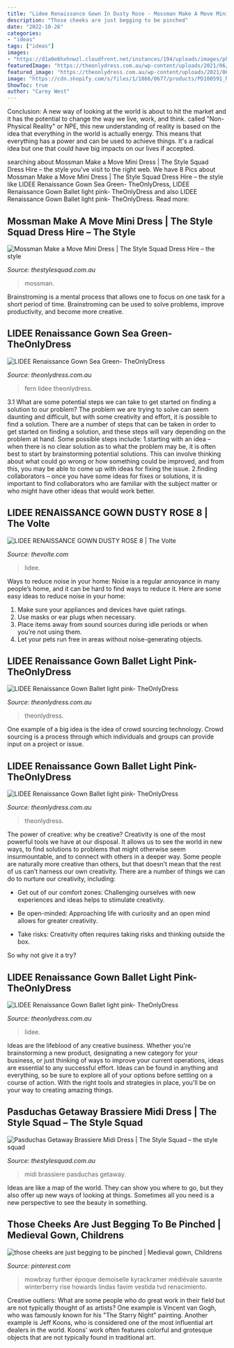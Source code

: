 ```yaml
---
title: "Lidee Renaissance Gown In Dusty Rose - Mossman Make A Move Mini Dress"
description: "Those cheeks are just begging to be pinched"
date: "2022-10-26"
categories:
- "ideas"
tags: ["ideas"]
images:
- "https://d1a0e6hxhnwzl.cloudfront.net/instances/194/uploads/images/photo/image/251143/transformed_609d2faa-a1f7-4913-9ff9-6c587c754d85.jpg?v=1621226873"
featuredImage: "https://theonlydress.com.au/wp-content/uploads/2021/06/LIDEE_LowRes-73_2000x-768x1028.jpg"
featured_image: "https://theonlydress.com.au/wp-content/uploads/2021/06/LIDEE_LowRes-111_5827e605-9533-48dc-844b-0796db18d2fd_2000x.jpg"
image: "https://cdn.shopify.com/s/files/1/1866/0677/products/PD100591_Navy_3_2048x2048_8ad79f6f-9a90-4149-9fd2-77623d99a9d4_1024x1024.jpg?v=1571676508"
ShowToc: true
author: "Carey West"
---
```



Conclusion:
A new way of looking at the world is about to hit the market and it has the potential to change the way we live, work, and think. called "Non-Physical Reality" or NPE, this new understanding of reality is based on the idea that everything in the world is actually energy. This means that everything has a power and can be used to achieve things. It's a radical idea but one that could have big impacts on our lives if accepted.

	

		
searching about Mossman Make a Move Mini Dress | The Style Squad Dress Hire – the style you've visit to the right web. We have 8 Pics about Mossman Make a Move Mini Dress | The Style Squad Dress Hire – the style like LIDEE Renaissance Gown Sea Green- TheOnlyDress, LIDEE Renaissance Gown Ballet light pink- TheOnlyDress and also LIDEE Renaissance Gown Ballet light pink- TheOnlyDress. Read more:
		
    
## Mossman Make A Move Mini Dress | The Style Squad Dress Hire – The Style

<img loading=lazy src="https://cdn.shopify.com/s/files/1/1866/0677/products/MOSSMAN-12TH-JUKLY14221_2500x_552c91b6-8650-47cb-a8ea-3e9c53a427bc_1024x1024.jpg?v=1581126959" onerror="this.onerror=null;this.src='https://tse1.mm.bing.net/th?id=OIP.po3PIhU_DTxpFvFc-vfJ5gHaLG&amp;pid=15.1';" alt="Mossman Make a Move Mini Dress | The Style Squad Dress Hire – the style">

_Source: thestylesquad.com.au_

>mossman. 

	

Brainstroming is a mental process that allows one to focus on one task for a short period of time. Brainstroming can be used to solve problems, improve productivity, and become more creative.

    
## LIDEE Renaissance Gown Sea Green- TheOnlyDress

<img loading=lazy src="https://theonlydress.com.au/wp-content/uploads/2021/06/LIDEE_LowRes-111_5827e605-9533-48dc-844b-0796db18d2fd_2000x.jpg" onerror="this.onerror=null;this.src='https://tse2.mm.bing.net/th?id=OIP.ODo9RGUVD6wZyhokaL-tcgHaJ7&amp;pid=15.1';" alt="LIDEE Renaissance Gown Sea Green- TheOnlyDress">

_Source: theonlydress.com.au_

>fern lidee theonlydress. 

	

3.1 What are some potential steps we can take to get started on finding a solution to our problem?
The problem we are trying to solve can seem daunting and difficult, but with some creativity and effort, it is possible to find a solution. There are a number of steps that can be taken in order to get started on finding a solution, and these steps will vary depending on the problem at hand. Some possible steps include: 
1.starting with an idea – when there is no clear solution as to what the problem may be, it is often best to start by brainstorming potential solutions. This can involve thinking about what could go wrong or how something could be improved, and from this, you may be able to come up with ideas for fixing the issue. 
2.finding collaborators – once you have some ideas for fixes or solutions, it is important to find collaborators who are familiar with the subject matter or who might have other ideas that would work better.

    
## LIDEE RENAISSANCE GOWN DUSTY ROSE 8 | The Volte

<img loading=lazy src="https://d1a0e6hxhnwzl.cloudfront.net/instances/194/uploads/images/photo/image/251143/transformed_609d2faa-a1f7-4913-9ff9-6c587c754d85.jpg?v=1621226873" onerror="this.onerror=null;this.src='https://tse2.mm.bing.net/th?id=OIP.CnCqRNzQE6pPjL55e9ZMUAAAAA&amp;pid=15.1';" alt="LIDEE RENAISSANCE GOWN DUSTY ROSE 8 | The Volte">

_Source: thevolte.com_

>lidee. 

	

Ways to reduce noise in your home:
Noise is a regular annoyance in many people’s home, and it can be hard to find ways to reduce it. Here are some easy ideas to reduce noise in your home:
1. Make sure your appliances and devices have quiet ratings.
2. Use masks or ear plugs when necessary.
3. Place items away from sound sources during idle periods or when you’re not using them.
4. Let your pets run free in areas without noise-generating objects.

    
## LIDEE Renaissance Gown Ballet Light Pink- TheOnlyDress

<img loading=lazy src="https://theonlydress.com.au/wp-content/uploads/2021/06/LIDEE_LowRes-73_2000x-768x1028.jpg" onerror="this.onerror=null;this.src='https://tse3.mm.bing.net/th?id=OIP.Zn-BUcDGTdMbzgzYbJ0oqAHaJ6&amp;pid=15.1';" alt="LIDEE Renaissance Gown Ballet light pink- TheOnlyDress">

_Source: theonlydress.com.au_

>theonlydress. 

	

One example of a big idea is the idea of crowd sourcing technology. Crowd sourcing is a process through which individuals and groups can provide input on a project or issue.

    
## LIDEE Renaissance Gown Ballet Light Pink- TheOnlyDress

<img loading=lazy src="https://theonlydress.com.au/wp-content/uploads/2021/06/LIDEE_LowRes-73_2000x-624x835.jpg" onerror="this.onerror=null;this.src='https://tse2.mm.bing.net/th?id=OIP.6PheTFtOcWyaxd7fyBpRawHaJ6&amp;pid=15.1';" alt="LIDEE Renaissance Gown Ballet light pink- TheOnlyDress">

_Source: theonlydress.com.au_

>theonlydress. 

	

The power of creative: why be creative?
Creativity is one of the most powerful tools we have at our disposal. It allows us to see the world in new ways, to find solutions to problems that might otherwise seem insurmountable, and to connect with others in a deeper way.
Some people are naturally more creative than others, but that doesn’t mean that the rest of us can’t harness our own creativity. There are a number of things we can do to nurture our creativity, including:

- Get out of our comfort zones: Challenging ourselves with new experiences and ideas helps to stimulate creativity.

- Be open-minded: Approaching life with curiosity and an open mind allows for greater creativity.

- Take risks: Creativity often requires taking risks and thinking outside the box.

So why not give it a try?

    
## LIDEE Renaissance Gown Ballet Light Pink- TheOnlyDress

<img loading=lazy src="https://theonlydress.com.au/wp-content/uploads/2021/06/LIDEE_LowRes-74_2000x-624x836.jpg" onerror="this.onerror=null;this.src='https://tse2.mm.bing.net/th?id=OIP.mhOUNyBKl3liQ_3Em-beAwHaJ7&amp;pid=15.1';" alt="LIDEE Renaissance Gown Ballet light pink- TheOnlyDress">

_Source: theonlydress.com.au_

>lidee. 

	

Ideas are the lifeblood of any creative business. Whether you're brainstorming a new product, designating a new category for your business, or just thinking of ways to improve your current operations, ideas are essential to any successful effort. Ideas can be found in anything and everything, so be sure to explore all of your options before settling on a course of action. With the right tools and strategies in place, you'll be on your way to creating amazing things.

    
## Pasduchas Getaway Brassiere Midi Dress | The Style Squad – The Style Squad

<img loading=lazy src="https://cdn.shopify.com/s/files/1/1866/0677/products/PD100591_Navy_3_2048x2048_8ad79f6f-9a90-4149-9fd2-77623d99a9d4_1024x1024.jpg?v=1571676508" onerror="this.onerror=null;this.src='https://tse2.mm.bing.net/th?id=OIP.twE2gPMvL5d0G8hjyL2f7wHaLv&amp;pid=15.1';" alt="Pasduchas Getaway Brassiere Midi Dress | The Style Squad – the style squad">

_Source: thestylesquad.com.au_

>midi brassiere pasduchas getaway. 

	

Ideas are like a map of the world. They can show you where to go, but they also offer up new ways of looking at things. Sometimes all you need is a new perspective to see the beauty in something.

    
## Those Cheeks Are Just Begging To Be Pinched | Medieval Gown, Childrens

<img loading=lazy src="https://i.pinimg.com/474x/ae/1b/ce/ae1bceedc19148f6eaf074c4ab2042dc.jpg" onerror="this.onerror=null;this.src='https://tse4.mm.bing.net/th?id=OIP.-Cnyx1gn8HQiFYEIaZXMDwAAAA&amp;pid=15.1';" alt="those cheeks are just begging to be pinched | Medieval gown, Childrens">

_Source: pinterest.com_

>mowbray further époque demoiselle kyrackramer médiévale savante winterberry rise howards lindas favim vestida tvd renacimiento. 

	

Creative outliers: What are some people who do great work in their field but are not typically thought of as artists?
One example is Vincent van Gogh, who was famously known for his "The Starry Night" painting. Another example is Jeff Koons, who is considered one of the most influential art dealers in the world. Koons' work often features colorful and grotesque objects that are not typically found in traditional art.

